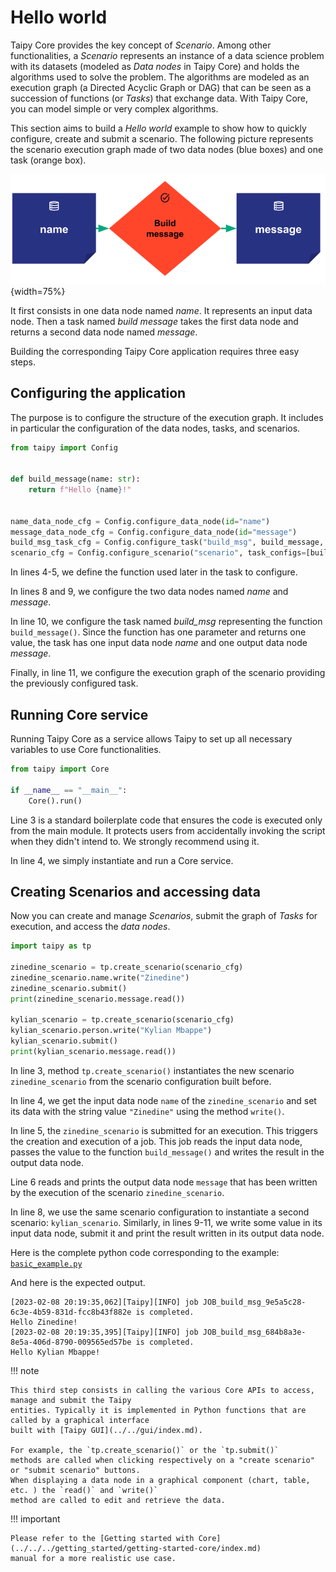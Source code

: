# Hello world

Taipy Core provides the key concept of _Scenario_. Among other functionalities, a _Scenario_ represents an instance
of a data science problem with its datasets (modeled as _Data nodes_ in Taipy Core) and holds the algorithms used to
solve the problem. The algorithms are modeled as an execution graph (a Directed Acyclic Graph or DAG) that can be
seen as a succession of functions (or _Tasks_) that exchange data. With Taipy Core, you can model
simple or very complex algorithms.

This section aims to build a _Hello world_ example to show how to quickly configure, create and submit
a scenario. The following picture represents the scenario execution graph made of two data nodes
(blue boxes) and one task (orange box).

![hello world example](../pic/hello_world.svg){width=75%}

It first consists in one data node named _name_. It represents an input data node.
Then a task named _build message_ takes the first data node and returns a second data node named _message_.

Building the corresponding Taipy Core application requires three easy steps.

## Configuring the application

The purpose is to configure the structure of the execution graph. It includes in particular the
configuration of the data nodes, tasks, and scenarios.

```python linenums="1"
from taipy import Config


def build_message(name: str):
    return f"Hello {name}!"


name_data_node_cfg = Config.configure_data_node(id="name")
message_data_node_cfg = Config.configure_data_node(id="message")
build_msg_task_cfg = Config.configure_task("build_msg", build_message, name_data_node_cfg, message_data_node_cfg)
scenario_cfg = Config.configure_scenario("scenario", task_configs=[build_msg_task_cfg])
```

In lines 4-5, we define the function used later in the task to configure.

In lines 8 and 9, we configure the two data nodes named _name_ and _message_.

In line 10, we configure the task named _build_msg_ representing the function `build_message()`.
Since the function has one parameter and returns one value, the task has one input data node _name_ and one
output data node _message_.

Finally, in line 11, we configure the execution graph of the scenario providing the previously configured task.

## Running Core service

Running Taipy Core as a service allows Taipy to set up all necessary variables to use Core functionalities.

``` python linenums="1"
from taipy import Core

if __name__ == "__main__":
    Core().run()
```

Line 3 is a standard boilerplate code that ensures the code is executed only from the main module. It protects
users from accidentally invoking the script when they didn't intend to. We strongly recommend using it.

In line 4, we simply instantiate and run a Core service.

## Creating Scenarios and accessing data

Now you can create and manage _Scenarios_, submit the graph of _Tasks_ for execution, and access the _data nodes_.

```python linenums="1"
import taipy as tp

zinedine_scenario = tp.create_scenario(scenario_cfg)
zinedine_scenario.name.write("Zinedine")
zinedine_scenario.submit()
print(zinedine_scenario.message.read())

kylian_scenario = tp.create_scenario(scenario_cfg)
kylian_scenario.person.write("Kylian Mbappe")
kylian_scenario.submit()
print(kylian_scenario.message.read())
```

In line 3, method `tp.create_scenario()` instantiates the new scenario `zinedine_scenario`
from the scenario configuration built before.

In line 4, we get the input data node `name` of the `zinedine_scenario` and set its data
with the string value `"Zinedine"` using the method `write()`.

In line 5, the `zinedine_scenario` is submitted for an execution. This triggers the creation
and execution of a job. This job reads the input data node, passes the value
to the function `build_message()` and writes the result in the output data node.

Line 6 reads and prints the output data node `message` that has been written by the execution
of the scenario `zinedine_scenario`.

In line 8, we use the same scenario configuration to instantiate a second scenario: `kylian_scenario`.
Similarly, in lines 9-11, we write some value in its input data node, submit it and print the result written
in its output data node.


Here is the complete python code corresponding to the example:
<a href="./code_example/basic_example.py" download>`basic_example.py`</a>

And here is the expected output.

``` console
[2023-02-08 20:19:35,062][Taipy][INFO] job JOB_build_msg_9e5a5c28-6c3e-4b59-831d-fcc8b43f882e is completed.
Hello Zinedine!
[2023-02-08 20:19:35,395][Taipy][INFO] job JOB_build_msg_684b8a3e-8e5a-406d-8790-009565ed57be is completed.
Hello Kylian Mbappe!
```

!!! note

    This third step consists in calling the various Core APIs to access, manage and submit the Taipy
    entities. Typically it is implemented in Python functions that are called by a graphical interface
    built with [Taipy GUI](../../gui/index.md).

    For example, the `tp.create_scenario()` or the `tp.submit()`
    methods are called when clicking respectively on a "create scenario" or "submit scenario" buttons.
    When displaying a data node in a graphical component (chart, table, etc. ) the `read()` and `write()`
    method are called to edit and retrieve the data.


!!! important

    Please refer to the [Getting started with Core](../../../getting_started/getting-started-core/index.md)
    manual for a more realistic use case.
